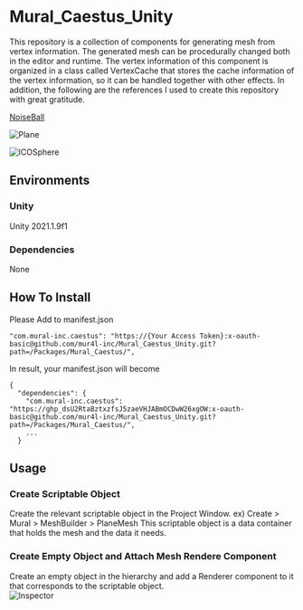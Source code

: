 # Mural_Caestus_Unity
This repository is a collection of components for generating mesh from vertex information. The generated mesh can be procedurally changed both in the editor and runtime.
The vertex information of this component is organized in a class called VertexCache that stores the cache information of the vertex information, so it can be handled together with other effects.
In addition, the following are the references I used to create this repository with great gratitude.

[NoiseBall](https://github.com/keijiro/NoiseBall)

![Plane](https://user-images.githubusercontent.com/63334692/128618762-3e15db2a-1991-4aaa-ba92-b3a954a61802.PNG)

![ICOSphere](https://user-images.githubusercontent.com/63334692/128618766-ba174fe4-4a2a-4a62-85ff-8a50a0ccd2ac.PNG)

## Environments
### Unity
Unity 2021.1.9f1
### Dependencies
None

## How To Install
Please Add to manifest.json
```
"com.mural-inc.caestus": "https://{Your Access Token}:x-oauth-basic@github.com/mur4l-inc/Mural_Caestus_Unity.git?path=/Packages/Mural_Caestus/",
```
In result, your manifest.json will become
```
{
  "dependencies": {
    "com.mural-inc.caestus": "https://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:x-oauth-basic@github.com/mur4l-inc/Mural_Caestus_Unity.git?path=/Packages/Mural_Caestus/",
    ...
  }
```

## Usage
### Create Scriptable Object
Create the relevant scriptable object in the Project Window.
ex) Create > Mural > MeshBuilder > PlaneMesh
This scriptable object is a data container that holds the mesh and the data it needs.

### Create Empty Object and Attach Mesh Rendere Component
Create an empty object in the hierarchy and add a Renderer component to it that corresponds to the scriptable object.
<br>
![Inspector](https://user-images.githubusercontent.com/63334692/128618737-4fa2843e-d02b-451d-a33d-cf879d9a3c0a.PNG)
